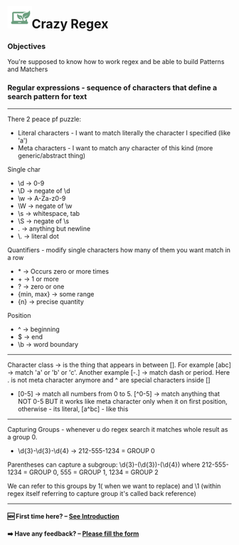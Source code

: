 # <img src="https://raw.githubusercontent.com/bobocode-projects/resources/master/image/logo_transparent_background.png" height=50/>Crazy Regex

### Objectives
You're supposed to know how to work regex and be able to build Patterns and Matchers

### Regular expressions - sequence of characters that define a search pattern for text

---

There 2 peace pf puzzle:
* Literal characters - I want to match literally the character I specified (like 'a')
* Meta characters - I want to match any character of this kind (more generic/abstract thing)

Single char

* \\d -> 0-9                  
* \\D -> negate of \\d             
* \\w -> A-Za-z0-9        
* \\W -> negate of \\w                           
* \\s -> whitespace, tab  
* \\S -> negate of \\s                         
* .  -> anything but newline              
* \\. -> literal dot                       


Quantifiers - modify single characters how many of them you want match in a row
* \* -> Occurs zero or more times           
* \+ -> 1 or more                           
* ? -> zero or one                         
* {min, max} -> some range
* {n} -> precise quantity


Position
*   ^  -> beginning
*   $  -> end
*  \\b -> word boundary 

---

Character class -> is the thing that appears in between []. For example [abc] -> match 'a' or 'b' or 'c'.
Another example [-.] -> match dash or period. Here . is not meta character anymore and ^ are special characters inside []
* [0-5] -> match all numbers  from 0 to 5. [^0-5] -> match anything that NOT 0-5
BUT it works like meta character only when it on first position, otherwise - its literal, [a^bc] - like this

---

Capturing Groups - whenever u do regex search it matches whole result as a group 0.
* \\d{3}-\\d{3}-\\d{4}  ->  212-555-1234 = GROUP 0

Parentheses can capture a subgroup:
\\d{3}-(\\d{3})-(\\d{4}) where 212-555-1234 = GROUP 0, 555 = GROUP 1, 1234 = GROUP 2

We can refer to this groups by $1 ($ when we want to replace) and \1 (within regex itself referring to capture group 
it's called back reference)

---

#### 🆕 First time here? – [See Introduction](https://github.com/bobocode-projects/java-fundamentals-course/tree/main/0-0-intro#introduction)
#### ➡️ Have any feedback? – [Please fill the form ](https://forms.gle/jhXEAzG4TB81S43CA)



